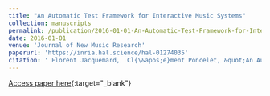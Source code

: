```yaml
---
title: "An Automatic Test Framework for Interactive Music Systems"
collection: manuscripts
permalink: /publication/2016-01-01-An-Automatic-Test-Framework-for-Interactive-Music-Systems
date: 2016-01-01
venue: 'Journal of New Music Research'
paperurl: 'https://inria.hal.science/hal-01274035'
citation: ' Florent Jacquemard,  Cl{\&apos;e}ment Poncelet, &quot;An Automatic Test Framework for Interactive Music Systems.&quot; Journal of New Music Research, 2016.'
---
```

[Access paper here](https://inria.hal.science/hal-01274035){:target="_blank"}
